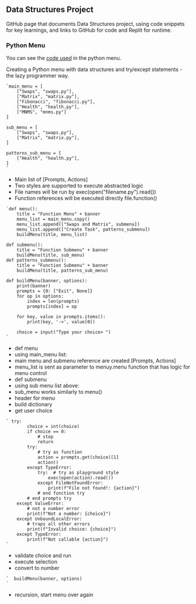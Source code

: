 ## Data Structures Project

GitHub page that documents Data Structures project, using code snippets for key learnings, and links to  GitHub for code and Replit for runtime.

### Python Menu

You can see the [code used](https://github.com/zachye111/zach_individual_tri3/blob/main/menu.py) in the python menu.

Creating a Python menu with data structures and try/except statements - the lazy programmer way.

```
`main_menu = [
    ["Swaps", "swaps.py"],
    ["Matrix", "matrix.py"],
    ["Fibonacci", "fibonacci.py"],
    ["Health", "health.py"],
    ["MNMS", "mnms.py"]
]

sub_menu = [
    ["Swaps", "swaps.py"],
    ["Matrix", "matrix.py"],
]

patterns_sub_menu = [
    ["Health", "health.py"],
]
` 
```

- Main list of [Prompts, Actions] 
- Two styles are supported to execute abstracted logic 
- File names will be run by exec(open("filename.py").read()) 
- Function references will be executed directly file.function()

```
`def menu():
    title = "Function Menu" + banner
    menu_list = main_menu.copy()
    menu_list.append(["Swaps and Matrix", submenu])
    menu_list.append(["Create Task", patterns_submenu])
    buildMenu(title, menu_list)

def submenu():
    title = "Function Submenu" + banner
    buildMenu(title, sub_menu)
def patterns_submenu():
    title = "Function Submenu" + banner
    buildMenu(title, patterns_sub_menu)

def buildMenu(banner, options):
    print(banner)
    prompts = {0: ["Exit", None]}
    for op in options:
        index = len(prompts)
        prompts[index] = op

    for key, value in prompts.items():
        print(key, '->', value[0])

    choice = input("Type your choice> ")
` 
```

- def menu
- using main_menu list:
- main menu and submenu reference are created [Prompts, Actions]
- menu_list is sent as parameter to menuy.menu function that has logic for menu control
- def submenu
- using sub menu list above:
- sub_menu works similarly to menu()
- header for menu
- build dictionary
- get user choice

```
` try:
        choice = int(choice)
        if choice == 0:
            # stop
            return
        try:
            # try as function
            action = prompts.get(choice)[1]
            action()
        except TypeError:
            try:  # try as playground style
                exec(open(action).read())
            except FileNotFoundError:
                print(f"File not found!: {action}")
            # end function try
        # end prompts try
    except ValueError:
        # not a number error
        print(f"Not a number: {choice}")
    except UnboundLocalError:
        # traps all other errors
        print(f"Invalid choice: {choice}")
    except TypeError:
        print(f"Not callable {action}")
` 
```

- validate choice and run
- execute selection
- convert to number

```
`  buildMenu(banner, options)
` 
```

- recursion, start menu over again
